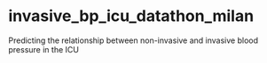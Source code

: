 # invasive_bp_icu_datathon_milan
Predicting the relationship between non-invasive and invasive blood pressure in the ICU
